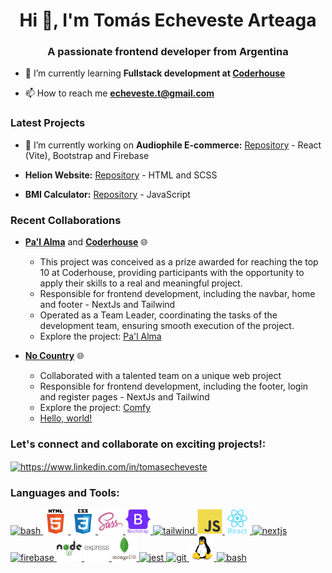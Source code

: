 <h1 align="center">Hi 👋, I'm Tomás Echeveste Arteaga</h1>
<h3 align="center">A passionate frontend developer from Argentina</h3>

- 🌱 I’m currently learning **Fullstack development at [Coderhouse](https://www.coderhouse.com/online/carrera-online-desarrollo-fullstack)**

- 📫 How to reach me **echeveste.t@gmail.com**

### Latest Projects

- 🔭 I’m currently working on **Audiophile E-commerce:** [Repository](https://github.com/Faradar/Audiophile) - React (Vite), Bootstrap and Firebase

- **Helion Website:** [Repository](https://github.com/Faradar/Helion-Website) - HTML and SCSS

- **BMI Calculator:** [Repository](https://github.com/Faradar/BMI-Calculator) - JavaScript

### Recent Collaborations

- **[Pa'l Alma](https://pal-alma.vercel.app/)** and **[Coderhouse](https://www.coderhouse.com/)** 🌐
  - This project was conceived as a prize awarded for reaching the top 10 at Coderhouse, providing participants with the opportunity to apply their skills to a real and meaningful project.
  - Responsible for frontend development, including the navbar, home and footer - NextJs and Tailwind
  - Operated as a Team Leader, coordinating the tasks of the development team, ensuring smooth execution of the project.
  - Explore the project: [Pa'l Alma](https://github.com/Faradar/Proyecto-Real-PAL-ALMA)

- **[No Country](https://www.nocountry.tech/)** 🌐
  - Collaborated with a talented team on a unique web project
  - Responsible for frontend development, including the footer, login and register pages - NextJs and Tailwind
  - Explore the project: [Comfy](https://github.com/No-Country/c13-40-ft-java/)
  - <a href="http://example.com/" target="_blank">Hello, world!</a>

<h3 align="left">Let's connect and collaborate on exciting projects!:</h3>
<p align="left">
<a href="https://linkedin.com/in/tomasecheveste" target="blank"><img align="center" src="https://raw.githubusercontent.com/rahuldkjain/github-profile-readme-generator/master/src/images/icons/Social/linked-in-alt.svg" alt="https://www.linkedin.com/in/tomasecheveste" height="30" width="40" /></a>
</p>

<h3 align="left">Languages and Tools:</h3>
<p align="left"> <a href="https://handlebarsjs.com/" target="_blank" rel="noreferrer"> <img src="https://www.vectorlogo.zone/logos/handlebarsjs/handlebarsjs-icon.svg" alt="bash" width="40" height="40"/> </a> <a href="https://www.w3.org/html/" target="_blank" rel="noreferrer"> <img src="https://raw.githubusercontent.com/devicons/devicon/master/icons/html5/html5-original-wordmark.svg" alt="html5" width="40" height="40"/> </a> <a href="https://www.w3schools.com/css/" target="_blank" rel="noreferrer"> <img src="https://raw.githubusercontent.com/devicons/devicon/master/icons/css3/css3-original-wordmark.svg" alt="css3" width="40" height="40"/> </a> <a href="https://sass-lang.com" target="_blank" rel="noreferrer"> <img src="https://raw.githubusercontent.com/devicons/devicon/master/icons/sass/sass-original.svg" alt="sass" width="40" height="40"/> </a> <a href="https://getbootstrap.com" target="_blank" rel="noreferrer"> <img src="https://raw.githubusercontent.com/devicons/devicon/master/icons/bootstrap/bootstrap-plain-wordmark.svg" alt="bootstrap" width="40" height="40"/> </a> <a href="https://tailwindcss.com/" target="_blank" rel="noreferrer"> <img src="https://www.vectorlogo.zone/logos/tailwindcss/tailwindcss-icon.svg" alt="tailwind" width="40" height="40"/> </a> <a href="https://developer.mozilla.org/en-US/docs/Web/JavaScript" target="_blank" rel="noreferrer"> <img src="https://raw.githubusercontent.com/devicons/devicon/master/icons/javascript/javascript-original.svg" alt="javascript" width="40" height="40"/> </a> <a href="https://reactjs.org/" target="_blank" rel="noreferrer"> <img src="https://raw.githubusercontent.com/devicons/devicon/master/icons/react/react-original-wordmark.svg" alt="react" width="40" height="40"/> </a> <a href="https://nextjs.org/" target="_blank" rel="noreferrer"> <img src="https://cdn.worldvectorlogo.com/logos/nextjs-2.svg" alt="nextjs" width="40" height="40"/> </a> <a href="https://firebase.google.com/" target="_blank" rel="noreferrer"> <img src="https://www.vectorlogo.zone/logos/firebase/firebase-icon.svg" alt="firebase" width="40" height="40"/> </a> <a href="https://nodejs.org" target="_blank" rel="noreferrer"> <img src="https://raw.githubusercontent.com/devicons/devicon/master/icons/nodejs/nodejs-original-wordmark.svg" alt="nodejs" width="40" height="40"/> </a> <a href="https://expressjs.com" target="_blank" rel="noreferrer"> <img src="https://raw.githubusercontent.com/devicons/devicon/master/icons/express/express-original-wordmark.svg" alt="express" width="40" height="40"/> </a> <a href="https://www.mongodb.com/" target="_blank" rel="noreferrer"> <img src="https://raw.githubusercontent.com/devicons/devicon/master/icons/mongodb/mongodb-original-wordmark.svg" alt="mongodb" width="40" height="40"/> </a> <a href="https://jestjs.io" target="_blank" rel="noreferrer"> <img src="https://www.vectorlogo.zone/logos/jestjsio/jestjsio-icon.svg" alt="jest" width="40" height="40"/> </a> <a href="https://git-scm.com/" target="_blank" rel="noreferrer"> <img src="https://www.vectorlogo.zone/logos/git-scm/git-scm-icon.svg" alt="git" width="40" height="40"/> </a> <a href="https://www.linux.org/" target="_blank" rel="noreferrer"> <img src="https://raw.githubusercontent.com/devicons/devicon/master/icons/linux/linux-original.svg" alt="linux" width="40" height="40"/> </a> <a href="https://www.gnu.org/software/bash/" target="_blank" rel="noreferrer"> <img src="https://www.vectorlogo.zone/logos/gnu_bash/gnu_bash-icon.svg" alt="bash" width="40" height="40"/> </a> </p>
